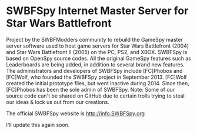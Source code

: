 # SWBFSpy Internet Master Server for Star Wars Battlefront

Project by the SWBFModders community to rebuild the GameSpy master server software used to host game servers for Star Wars Battlefront (2004) and Star Wars Battlefront II (2005) on the PC, PS2, and XBOX. 
SWBFSpy is based on OpenSpy source codes. All the original GameSpy features such as Leaderboards are being added, in addition to several brand new features. 
The administrators and developers of SWBFSpy include [FC]Phobos and [FC]Wolf, who founded the SWBFSpy project in September 2013. 
[FC]Wolf created the initial prototype files, but went inactive during 2014. Since then, [FC]Phobos has been the sole admin of SWBFSpy. 
Note: Some of our source code can't be shared on GitHub due to certain trolls trying to steal our ideas & lock us out from our creations.

The official SWBFSpy website is http://info.SWBFSpy.org

I'll update this again soon. 
